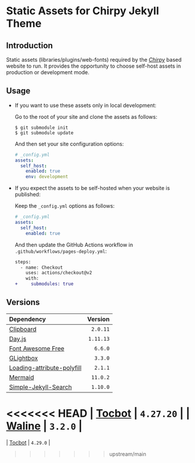 # Static Assets for Chirpy Jekyll Theme

## Introduction

Static assets (libraries/plugins/web-fonts) required by the [_Chirpy_][chirpy] based website to run. It provides the opportunity to choose self-host assets in production or development mode.

## Usage

- If you want to use these assets only in local development:

  Go to the root of your site and clone the assets as follows:

  ```console
  $ git submodule init
  $ git submodule update
  ```

  And then set your site configuration options:

  ```yml
  # _config.yml
  assets:
    self_host:
      enabled: true
      env: development
  ```

- If you expect the assets to be self-hosted when your website is published:

  Keep the `_config.yml` options as follows:

  ```yml
  # _config.yml
  assets:
    self_host:
      enabled: true
  ```

  And then update the GitHub Actions workflow in `.github/workflows/pages-deploy.yml`:

  ```diff
  steps:
    - name: Checkout
      uses: actions/checkout@v2
      with:
  +     submodules: true
  ```

## Versions

| Dependency                                               |   Version |
| :------------------------------------------------------- | --------: |
| [Clipboard][clipboard]                                   |  `2.0.11` |
| [Day.js][dayjs]                                          | `1.11.13` |
| [Font Awesome Free][fontawesome]                         |   `6.6.0` |
| [GLightbox][glightbox]                                   |   `3.3.0` |
| [Loading-attribute-polyfill][loading-attribute-polyfill] |   `2.1.1` |
| [Mermaid][mermaid]                                       |  `11.0.2` |
| [Simple-Jekyll-Search][simple-jekyll-search]             |  `1.10.0` |
<<<<<<< HEAD
| [Tocbot][tocbot]                                         | `4.27.20` |
| [Waline][waline]                                         |   `3.2.0` |
=======
| [Tocbot][tocbot]                                         |  `4.29.0` |
>>>>>>> upstream/main

[chirpy]: https://github.com/cotes2020/jekyll-theme-chirpy

<!-- deps -->

[clipboard]: https://www.jsdelivr.com/package/npm/clipboard
[dayjs]: https://www.jsdelivr.com/package/npm/dayjs
[fontawesome]: https://fontawesome.com/download
[loading-attribute-polyfill]: https://www.jsdelivr.com/package/npm/loading-attribute-polyfill
[glightbox]: https://www.jsdelivr.com/package/npm/glightbox
[mermaid]: https://www.jsdelivr.com/package/npm/mermaid
[simple-jekyll-search]: https://www.jsdelivr.com/package/npm/simple-jekyll-search
[tocbot]: https://www.jsdelivr.com/package/npm/tocbot
[waline]: https://www.jsdelivr.com/package/npm/@waline/client
